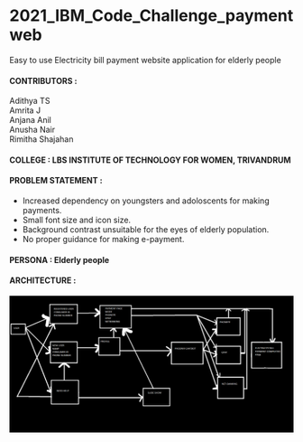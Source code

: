 # 2021_IBM_Code_Challenge_paymentweb
Easy to use Electricity bill payment website application for elderly people

#### **CONTRIBUTORS :**<br/>
Adithya TS <br/>
Amrita J<br/>
Anjana Anil<br/>
Anusha Nair<br>
Rimitha Shajahan<br/>

#### **COLLEGE :** LBS INSTITUTE OF TECHNOLOGY FOR WOMEN, TRIVANDRUM 

#### **PROBLEM STATEMENT :** <br/>
 * Increased dependency on youngsters and adoloscents  for making payments.<br/>
 * Small font size and icon size.<br/>
 * Background contrast unsuitable for the eyes of elderly population.<br/>
 * No proper guidance for making e-payment.<br/>
                   
#### **PERSONA :** Elderly people

#### **ARCHITECTURE :** <BR/>

![image_1.png](src/ibm_FLOWCHART.png)





